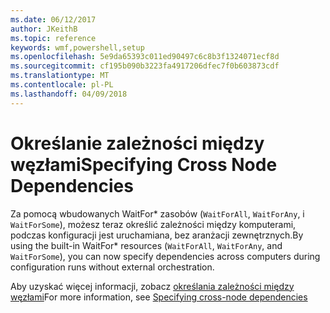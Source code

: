 ```yaml
---
ms.date: 06/12/2017
author: JKeithB
ms.topic: reference
keywords: wmf,powershell,setup
ms.openlocfilehash: 5e9da65393c011ed90497c6c8b3f1324071ecf8d
ms.sourcegitcommit: cf195b090b3223fa4917206dfec7f0b603873cdf
ms.translationtype: MT
ms.contentlocale: pl-PL
ms.lasthandoff: 04/09/2018
---
```

# <a name="specifying-cross-node-dependencies"></a><span data-ttu-id="02ff7-102">Określanie zależności między węzłami</span><span class="sxs-lookup"><span data-stu-id="02ff7-102">Specifying Cross Node Dependencies</span></span>

<span data-ttu-id="02ff7-103">Za pomocą wbudowanych WaitFor\* zasobów (`WaitForAll`, `WaitForAny`, i `WaitForSome`), możesz teraz określić zależności między komputerami, podczas konfiguracji jest uruchamiana, bez aranżacji zewnętrznych.</span><span class="sxs-lookup"><span data-stu-id="02ff7-103">By using the built-in WaitFor\* resources (`WaitForAll`, `WaitForAny`, and `WaitForSome`), you can now specify dependencies across computers during configuration runs without external orchestration.</span></span>

<span data-ttu-id="02ff7-104">Aby uzyskać więcej informacji, zobacz [określania zależności między węzłami](https://msdn.microsoft.com/powershell/dsc/crossnodedependencies)</span><span class="sxs-lookup"><span data-stu-id="02ff7-104">For more information, see [Specifying cross-node dependencies](https://msdn.microsoft.com/powershell/dsc/crossnodedependencies)</span></span>
